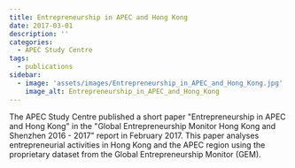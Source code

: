 ```yaml
---
title: Entrepreneurship in APEC and Hong Kong
date: 2017-03-01
description: ''
categories:
  - APEC Study Centre
tags:
  - publications
sidebar:
  - image: 'assets/images/Entrepreneurship_in_APEC_and_Hong_Kong.jpg'
    image_alt: Entrepreneurship_in_APEC_and_Hong_Kong
---
```


The APEC Study Centre published a short paper "Entrepreneurship in APEC and Hong Kong" in the "Global Entrepreneurship Monitor Hong Kong and Shenzhen 2016 - 2017" report in February 2017. This paper analyses entrepreneurial activities in Hong Kong and the APEC region using the proprietary dataset from the Global Entrepreneurship Monitor (GEM).

